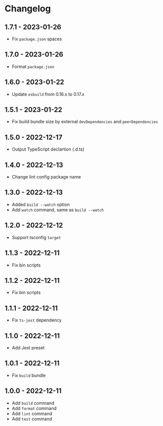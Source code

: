 # Changelog

## 1.7.1 - 2023-01-26

- Fix `package.json` spaces

## 1.7.0 - 2023-01-26

- Format `package.json`

## 1.6.0 - 2023-01-22

- Update `esbuild` from 0.16.x to 0.17.x

## 1.5.1 - 2023-01-22

- Fix build bundle size by external `devDependencies` and `peerDependencies`

## 1.5.0 - 2022-12-17

- Output TypeScript declartion (.d.ts)

## 1.4.0 - 2022-12-13

- Change lint config package name

## 1.3.0 - 2022-12-13

- Added `build --watch` option
- Add `watch` command, same as `build --watch`

## 1.2.0 - 2022-12-12

- Support tsconfig `target`

## 1.1.3 - 2022-12-11

- Fix bin scripts

## 1.1.2 - 2022-12-11

- Fix bin scripts

## 1.1.1 - 2022-12-11

- Fix `ts-jest` dependency

## 1.1.0 - 2022-12-11

- Add Jest preset

## 1.0.1 - 2022-12-11

- Fix `build` bundle

## 1.0.0 - 2022-12-11

- Add `build` command
- Add `format` command
- Add `lint` command
- Add `test` command
